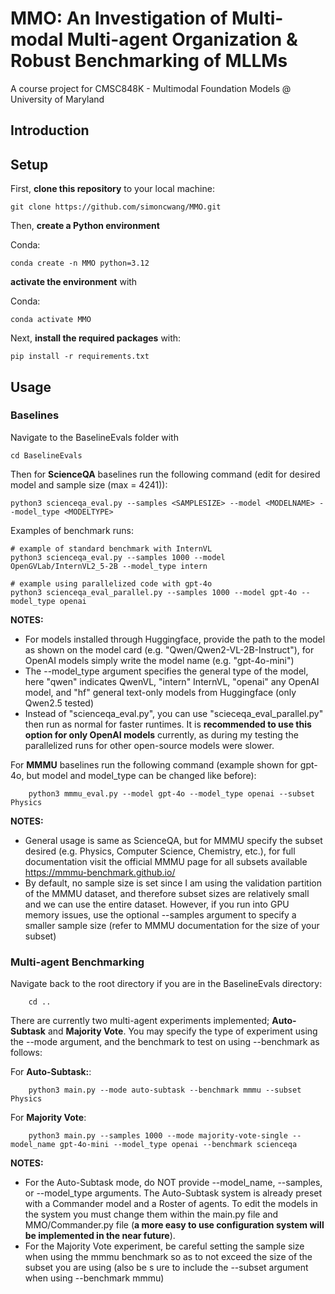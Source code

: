 # MMO: An Investigation of Multi-modal Multi-agent Organization & Robust Benchmarking of MLLMs
A course project for CMSC848K - Multimodal Foundation Models @ University of Maryland

## Introduction

## Setup

First, **clone this repository** to your local machine:

    git clone https://github.com/simoncwang/MMO.git

Then, **create a Python environment**

Conda:

    conda create -n MMO python=3.12

**activate the environment** with

Conda:

    conda activate MMO

Next, **install the required packages** with:

    pip install -r requirements.txt


## Usage

### Baselines

Navigate to the BaselineEvals folder with

    cd BaselineEvals

Then for **ScienceQA** baselines run the following command (edit for desired model and sample size (max = 4241)):

    python3 scienceqa_eval.py --samples <SAMPLESIZE> --model <MODELNAME> --model_type <MODELTYPE>

Examples of benchmark runs:

    # example of standard benchmark with InternVL
    python3 scienceqa_eval.py --samples 1000 --model OpenGVLab/InternVL2_5-2B --model_type intern

    # example using parallelized code with gpt-4o
    python3 scienceqa_eval_parallel.py --samples 1000 --model gpt-4o --model_type openai

**NOTES:**
* For models installed through Huggingface, provide the path to the model as shown on the model card (e.g. "Qwen/Qwen2-VL-2B-Instruct"), for OpenAI models simply write the model name (e.g. "gpt-4o-mini")
* The --model_type argument specifies the general type of the model, here "qwen" indicates QwenVL, "intern" InternVL, "openai" any OpenAI model, and "hf" general text-only models from Huggingface (only Qwen2.5 tested)
* Instead of "scienceqa_eval.py", you can use "scieceqa_eval_parallel.py" then run as normal for faster runtimes. It is **recommended to use this option for only OpenAI models** currently, as during my testing the parallelized runs for other open-source models were slower.

For **MMMU** baselines run the following command (example shown for gpt-4o, but model and model_type can be changed like before):

        python3 mmmu_eval.py --model gpt-4o --model_type openai --subset Physics

**NOTES:**
* General usage is same as ScienceQA, but for MMMU specify the subset desired (e.g. Physics, Computer Science, Chemistry, etc.), for full documentation visit the official MMMU page for all subsets available https://mmmu-benchmark.github.io/
* By default, no sample size is set since I am using the validation partition of the MMMU dataset, and therefore subset sizes are relatively small and we can use the entire dataset. However, if you run into GPU memory issues, use the optional --samples argument to specify a smaller sample size (refer to MMMU documentation for the size of your subset)
 
### Multi-agent Benchmarking

Navigate back to the root directory if you are in the BaselineEvals directory:

        cd ..

There are currently two multi-agent experiments implemented; **Auto-Subtask** and **Majority Vote**. You may specify the type of experiment using the --mode argument, and the benchmark to test on using --benchmark as follows:

For **Auto-Subtask:**:

        python3 main.py --mode auto-subtask --benchmark mmmu --subset Physics

For **Majority Vote**:

        python3 main.py --samples 1000 --mode majority-vote-single --model_name gpt-4o-mini --model_type openai --benchmark scienceqa

**NOTES:**
* For the Auto-Subtask mode, do NOT provide --model_name, --samples, or --model_type arguments. The Auto-Subtask system is already preset with a Commander model and a Roster of agents. To edit the models in the system you must change them within the main.py file and MMO/Commander.py file (**a more easy to use configuration system will be implemented in the near future**).
* For the Majority Vote experiment, be careful setting the sample size when using the mmmu benchmark so as to not exceed the size of the subset you are using (also be s ure to include the --subset argument when using --benchmark mmmu)



